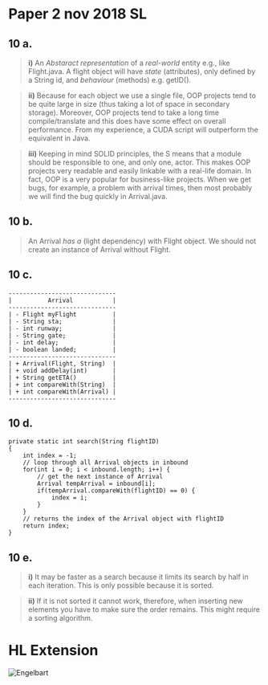 # Paper 2 nov 2018 SL

## 10 a.
> **i)** An *Abstaract representation* of a *real-world* entity e.g., like Flight.java. A flight object will have *state* (attributes), only defined by a String id, and *behaviour* (methods) e.g. getID().

> **ii)** Because for each object we use a single file, OOP projects tend to be quite large in size (thus taking a lot of space in secondary storage). Moreover, OOP projects tend to take a long time compile/translate and this does have some effect on overall performance. From my experience, a CUDA script will outperform the equivalent in Java.

> **iii)** Keeping in mind SOLID principles, the S means that a module should be responsible to one, and only one, actor. This makes OOP projects very readable and easily linkable with a real-life domain. In fact, OOP is a very popular for business-like projects. When we get bugs, for example, a problem with arrival times, then most probably we will find the bug quickly in Arrival.java.

## 10 b.
> An Arrival *has a* (light dependency) with Flight object. We should not create an instance of Arrival without Flight.

## 10 c.
```
------------------------------
|          Arrival           |
------------------------------
| - Flight myFlight          |
| - String sta;              |
| - int runway;              |
| - String gate;             |
| - int delay;               |
| - boolean landed;          |
------------------------------
| + Arrival(Flight, String)  |
| + void addDelay(int)       |
| + String getETA()          |
| + int compareWith(String)  |
| + int compareWith(Arrival) |
------------------------------
```

## 10 d.
```
private static int search(String flightID)
{ 
    int index = -1; 
    // loop through all Arrival objects in inbound
    for(int i = 0; i < inbound.length; i++) {
        // get the next instance of Arrival
        Arrival tempArrival = inbound[i];
        if(tempArrival.compareWith(flightID) == 0) {
            index = i;
        }
    }
    // returns the index of the Arrival object with flightID
    return index;        
}
```

## 10 e.
> **i)** It may be faster as a search because it limits its search by half in each iteration. This is only possible because it is sorted.

> **ii)**  If it is not sorted it cannot work, therefore, when inserting new elements you have to make sure the order remains. This might require a sorting algorithm.

# HL Extension

![Engelbart](https://history-computer.com/ModernComputer/Basis/images/Engelbart.jpg)